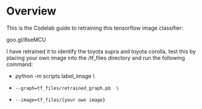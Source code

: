 # Overview

This is the Codelab guide to retraining this tensorflow image classifier:

goo.gl/8seMCU

I have retrained it to identify the toyota supra and toyota corolla, test this by placing your own image into the /tf_files directory and run the following command:
- python -m scripts.label_image \
-     --graph=tf_files/retrained_graph.pb  \
-     --image=tf_files/{your own image}
